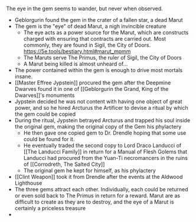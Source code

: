The eye in the gem seems to wander, but never when observed.

- Geblorgurin found the gem in the crater of a fallen star, a dead Marut
- The gem is the "eye" of dead Marut, a nigh invincible creature
	- The eye acts as a power source for the Marut, which are constructs charged with ensuring that contracts are carried out. Most commonly, they are found in Sigil, the City of Doors. https://5e.tools/bestiary.html#marut_mpmm
	- The Maruts serve The Primus, the ruler of Sigil, the City of Doors
	- A Marut being killed is almost unheard of...
- The power contained within the gem is enough to drive most mortals insane.
- [[Master Effree Jypstein]] procured the gem after the Deepmine Dwarves found it in one of [[Geblorgurin the Grand, King of the Dwarves]]'s monuments
- Jypstein decided he was not content with having one object of great power, and so he hired Arcturus the Artificer to devise a ritual by which the gem could be copied
- During the ritual, Jypstein betrayed Arcturus and trapped his soul inside the original gem, making the original copy of the Gem his phylactery
	- He then gave one copied gem to Dr. Drendle hoping that some use could be found for it.
	- He eventually traded the second copy to Lord Draco Landucci of [[The Landucci Family]] in return for a Manual of Flesh Golems that Landucci had procured from the Yuan-Ti necromancers in the ruins of [[Corrodreth, The Salted City]]
	- The original gem he kept for himself, as his phylactery
- [[Clint Weapon]] took it from Drendle after the events at the Aldwood Lighthouse
- The three gems attract each other. Individually, each could be returned or even sold back to The Primus in return for a reward. Marut are as difficult to create as they are to destroy, and the eye of a Marut is certainly a priceless treasure
- 